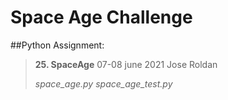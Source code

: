# Space Age Challenge

##Python Assignment:
>**25. SpaceAge**
> 07-08 june 2021
> Jose Roldan
>
>_space_age.py_
>_space_age_test.py_